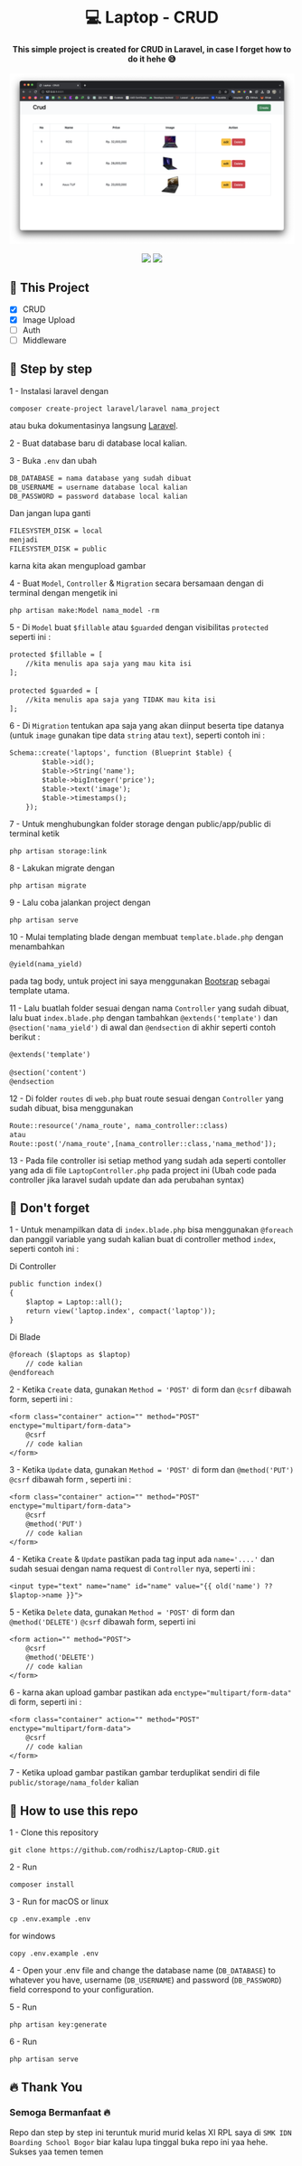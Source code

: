 <div align="center">
<h1>💻 Laptop - CRUD</h1>

<h4>This simple project is created for CRUD in Laravel, in case I forget how to do it hehe 😅</h4>

<img src="/img/preview.png" alt="Prev"/>

<p>
    <a href="https://laravel.com/">
    <img src="https://img.shields.io/badge/Laravel-FF2D20?style=for-the-badge&logo=laravel&logoColor=white"/></a>
    <a href="https://getbootstrap.com">
    <img src="https://img.shields.io/badge/Bootstrap-563D7C?style=for-the-badge&logo=bootstrap&logoColor=white"/></a>
</p>
</div>

## 🔰 This Project

- [x] CRUD
- [x] Image Upload
- [ ] Auth
- [ ] Middleware

## 🔰 Step by step

1 - Instalasi laravel dengan

    composer create-project laravel/laravel nama_project

atau buka dokumentasinya langsung [Laravel](https://laravel.com/).

2 - Buat database baru di database local kalian.

3 - Buka `.env` dan ubah

    DB_DATABASE = nama database yang sudah dibuat
    DB_USERNAME = username database local kalian
    DB_PASSWORD = password database local kalian

Dan jangan lupa ganti

    FILESYSTEM_DISK = local 
    menjadi
    FILESYSTEM_DISK = public
karna kita akan mengupload gambar

4 - Buat `Model`, `Controller` & `Migration` secara bersamaan dengan di terminal dengan mengetik ini

    php artisan make:Model nama_model -rm

5 - Di `Model` buat `$fillable` atau `$guarded` dengan visibilitas `protected` seperti ini :

    protected $fillable = [
        //kita menulis apa saja yang mau kita isi
    ];

    protected $guarded = [
        //kita menulis apa saja yang TIDAK mau kita isi
    ];
6 - Di `Migration`  tentukan apa saja yang akan diinput beserta tipe datanya (untuk `image` gunakan tipe data `string` atau `text`), seperti contoh ini :

    Schema::create('laptops', function (Blueprint $table) {
            $table->id();
            $table->String('name');
            $table->bigInteger('price');
            $table->text('image');
            $table->timestamps();
        });

7 - Untuk menghubungkan folder storage dengan public/app/public di terminal ketik

    php artisan storage:link 

8 - Lakukan migrate dengan

    php artisan migrate

9 - Lalu coba jalankan project dengan

    php artisan serve

10 - Mulai templating blade dengan membuat `template.blade.php` dengan menambahkan

    @yield(nama_yield) 
pada tag body, untuk project ini saya menggunakan [Bootsrap](https://getbootstrap.com/) sebagai template utama.

11 - Lalu buatlah folder sesuai dengan nama `Controller` yang sudah dibuat, lalu buat `index.blade.php` dengan tambahkan `@extends('template')` dan `@section('nama_yield')` di awal dan `@endsection` di akhir seperti contoh berikut :

    @extends('template')

    @section('content')
    @endsection

12 - Di folder `routes` di `web.php` buat route sesuai dengan `Controller` yang sudah dibuat, bisa menggunakan

    Route::resource('/nama_route', nama_controller::class)
    atau 
    Route::post('/nama_route',[nama_controller::class,'nama_method']); 

13 - Pada file controller isi setiap method yang sudah ada seperti contoller yang ada di file `LaptopController.php` pada project ini (Ubah code pada controller jika laravel sudah update dan ada perubahan syntax)

## 🔰 Don't forget

1 - Untuk menampilkan data di `index.blade.php` bisa menggunakan `@foreach` dan panggil variable yang sudah kalian buat di controller method `index`, seperti contoh ini :

Di Controller

    public function index()
    {
        $laptop = Laptop::all();
        return view('laptop.index', compact('laptop'));
    }
Di Blade

    @foreach ($laptops as $laptop)
        // code kalian
    @endforeach

2 - Ketika `Create` data, gunakan `Method = 'POST'` di form dan `@csrf` dibawah form, seperti ini :

    <form class="container" action="" method="POST" enctype="multipart/form-data">
        @csrf
        // code kalian
    </form>

3 - Ketika `Update` data, gunakan `Method = 'POST'` di form dan `@method('PUT')` `@csrf` dibawah form , seperti ini :

    <form class="container" action="" method="POST" enctype="multipart/form-data">
        @csrf
        @method('PUT')
        // code kalian
    </form>

4 - Ketika `Create` & `Update` pastikan pada tag input ada `name='....'` dan sudah sesuai dengan nama request di `Controller` nya, seperti ini :

    <input type="text" name="name" id="name" value="{{ old('name') ?? $laptop->name }}">

5 - Ketika `Delete` data, gunakan `Method = 'POST'` di form dan `@method('DELETE')` `@csrf` dibawah form, seperti ini

    <form action="" method="POST">
        @csrf
        @method('DELETE')
        // code kalian
    </form>

6 - karna akan upload gambar pastikan ada `enctype="multipart/form-data"` di form, seperti ini :

    <form class="container" action="" method="POST" enctype="multipart/form-data">
        @csrf
        // code kalian
    </form>

7 - Ketika upload gambar pastikan gambar terduplikat sendiri di file `public/storage/nama_folder` kalian

## 🔰 How to use this repo

1 - Clone this repository

    git clone https://github.com/rodhisz/Laptop-CRUD.git
2 - Run

    composer install
3 - Run
for macOS or linux

    cp .env.example .env

for windows

    copy .env.example .env

4 - Open your .env file and change the database name (`DB_DATABASE`) to whatever you have, username (`DB_USERNAME`) and password (`DB_PASSWORD`) field correspond to your configuration.

5 - Run

    php artisan key:generate
6 - Run

    php artisan serve

## 🔥 Thank You

### Semoga Bermanfaat 🔥

Repo dan step by step ini teruntuk murid murid kelas XI RPL saya di `SMK IDN Boarding School Bogor` biar kalau lupa tinggal buka repo ini yaa hehe. Sukses yaa temen temen

<!-- MARKDOWN LINKS & IMAGES -->
<!-- https://www.markdownguide.org/basic-syntax/#reference-style-links -->
